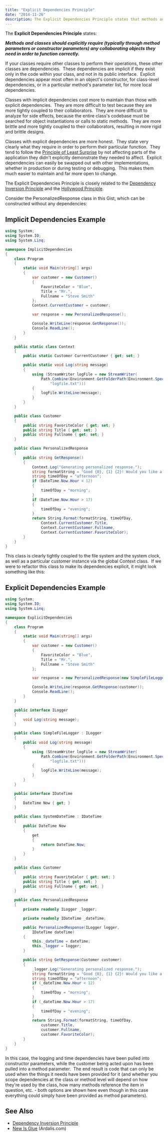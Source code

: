 ```yaml
---
title: "Explicit Dependencies Principle"
date: "2014-11-26"
description: The Explicit Dependencies Principle states that methods and classes should explicitly require (typically through method parameters or constructor parameters) any collaborating objects they need in order to function correctly.
---
```


The **Explicit Dependencies Principle** states:

_**Methods and classes should explicitly require (typically through method parameters or constructor parameters) any collaborating objects they need in order to function correctly.**_

If your classes require other classes to perform their operations, these other classes are dependencies.  These dependencies are implicit if they exist only in the code within your class, and not in its public interface.  Explicit dependencies appear most often in an object's constructor, for class-level dependencies, or in a particular method's parameter list, for more local dependencies.

Classes with implicit dependencies cost more to maintain than those with explicit dependencies.  They are more difficult to test because they are more tightly coupled to their collaborators.  They are more difficult to analyze for side effects, because the entire class's codebase must be searched for object instantiations or calls to static methods.  They are more brittle and more tightly coupled to their collaborators, resulting in more rigid and brittle designs.

Classes with explicit dependencies are more honest.  They state very clearly what they require in order to perform their particular function.  They tend to follow the [Principle of Least Surprise](http://en.wikipedia.org/wiki/Principle_of_least_astonishment) by not affecting parts of the application they didn't explicitly demonstrate they needed to affect.  Explicit dependencies can easily be swapped out with other implementations, whether in production or during testing or debugging.  This makes them much easier to maintain and far more open to change.

The Explicit Dependencies Principle is closely related to the [Dependency Inversion Principle](/dependency-inversion-principle) and the [Hollywood Principle](/hollywood-principle).

Consider the PersonalizedResponse class in this Gist, which can be constructed without any dependencies:

## Implicit Dependencies Example

```csharp lineNumbers=true
using System;
using System.IO;
using System.Linq;

namespace ImplicitDependencies
{
    class Program
    {
        static void Main(string[] args)
        {
            var customer = new Customer()
            {
                FavoriteColor = "Blue",
                Title = "Mr.",
                Fullname = "Steve Smith"
            };
            Context.CurrentCustomer = customer;

            var response = new PersonalizedResponse();

            Console.WriteLine(response.GetResponse());
            Console.ReadLine();
        }
    }

    public static class Context
    {
        public static Customer CurrentCustomer { get; set; }

        public static void Log(string message)
        {
            using (StreamWriter logFile = new StreamWriter(
                Path.Combine(Environment.GetFolderPath(Environment.SpecialFolder.MyDocuments),
                    "logfile.txt")))
            {
                logFile.WriteLine(message);
            }
        }
    }

    public class Customer
    {
        public string FavoriteColor { get; set; }
        public string Title { get; set; }
        public string Fullname { get; set; }
    }

    public class PersonalizedResponse
    {
        public string GetResponse()
        {
            Context.Log("Generating personalized response.");
            string formatString = "Good {0}, {1} {2}! Would you like a {3} widget today?";
            string timeOfDay = "afternoon";
            if (DateTime.Now.Hour < 12)
            {
                timeOfDay = "morning";
            }
            if (DateTime.Now.Hour > 17)
            {
                timeOfDay = "evening";
            }
            return String.Format(formatString, timeOfDay, 
                Context.CurrentCustomer.Title, 
                Context.CurrentCustomer.Fullname, 
                Context.CurrentCustomer.FavoriteColor);
        }
    }
}
```

This class is clearly tightly coupled to the file system and the system clock, as well as a particular customer instance via the global Context class.  If we were to refactor this class to make its dependencies explicit, it might look something like this:

## Explicit Dependencies Example

```csharp
using System;
using System.IO;
using System.Linq;

namespace ExplicitDependencies
{
    class Program
    {
        static void Main(string[] args)
        {
            var customer = new Customer()
            {
                FavoriteColor = "Blue",
                Title = "Mr.",
                Fullname = "Steve Smith"
            };

            var response = new PersonalizedResponse(new SimpleFileLogger(), new SystemDateTime());

            Console.WriteLine(response.GetResponse(customer));
            Console.ReadLine();
        }
    }

    public interface ILogger
    {
        void Log(string message);
    }

    public class SimpleFileLogger : ILogger
    {
        public void Log(string message)
        {
            using (StreamWriter logFile = new StreamWriter(
                Path.Combine(Environment.GetFolderPath(Environment.SpecialFolder.MyDocuments),
                    "logfile.txt")))
            {
                logFile.WriteLine(message);
            }
        }
    }

    public interface IDateTime
    {
        DateTime Now { get; }
    }

    public class SystemDateTime : IDateTime
    {
        public DateTime Now
        {
            get
            {
                return DateTime.Now;
            }
        }
    }

    public class Customer
    {
        public string FavoriteColor { get; set; }
        public string Title { get; set; }
        public string Fullname { get; set; }
    }

    public class PersonalizedResponse
    {
        private readonly ILogger _logger;

        private readonly IDateTime _dateTime;

        public PersonalizedResponse(ILogger logger,
            IDateTime dateTime)
        {
            this._dateTime = dateTime;
            this._logger = logger;
        }

        public string GetResponse(Customer customer)
        {
            _logger.Log("Generating personalized response.");
            string formatString = "Good {0}, {1} {2}! Would you like a {3} widget today?";
            string timeOfDay = "afternoon";
            if (_dateTime.Now.Hour < 12)
            {
                timeOfDay = "morning";
            }
            if (_dateTime.Now.Hour > 17)
            {
                timeOfDay = "evening";
            }
            return String.Format(formatString, timeOfDay,
                customer.Title,
                customer.Fullname,
                customer.FavoriteColor);
        }
    }
}
```

In this case, the logging and time dependencies have been pulled into constructor parameters, while the customer being acted upon has been pulled into a method parameter.  The end result is code that can only be used when the things it needs have been provided for it (and whether you scope dependencies at the class or method level will depend on how they're used by the class, how many methods reference the item in question, etc. - both options are shown here even though in this case everything could simply have been provided as method parameters).

## See Also

- [Dependency Inversion Principle](/dependency-inversion-principle/)
- [New Is Glue](http://ardalis.com/new-is-glue) (Ardalis.com)
